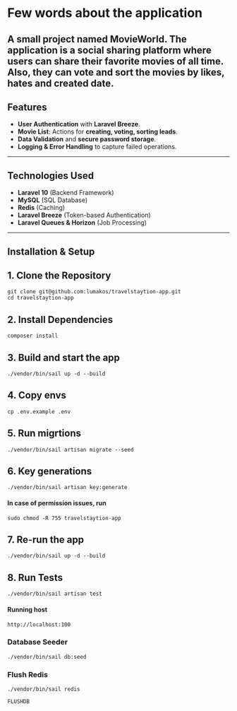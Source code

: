 # Few words about the application

A small project named MovieWorld. The application is a social sharing platform where users can share their 
favorite movies of all time. Also, they can vote and sort the movies by likes, hates and created date.
---

## Features

- **User Authentication** with **Laravel Breeze**.
- **Movie List**: Actions for **creating, voting, sorting leads**.
- **Data Validation** and **secure password storage**.
- **Logging & Error Handling** to capture failed operations.

---

## Technologies Used

- **Laravel 10** (Backend Framework)
- **MySQL** (SQL Database)
- **Redis** (Caching)
- **Laravel Breeze** (Token-based Authentication)
- **Laravel Queues & Horizon** (Job Processing)

---

## Installation & Setup

## 1. Clone the Repository
```
git clone git@github.com:lumakos/travelstaytion-app.git
cd travelstaytion-app
```

## 2. Install Dependencies
```
composer install
```

## 3. Build and start the app
```
./vendor/bin/sail up -d --build
```

## 4. Copy envs
```
cp .env.example .env
```

## 5. Run migrtions
```
./vendor/bin/sail artisan migrate --seed
```

## 6. Key generations
```
./vendor/bin/sail artisan key:generate
```
#### In case of permission issues, run
```
sudo chmod -R 755 travelstaytion-app
```

## 7. Re-run the app
```
./vendor/bin/sail up -d --build
```

## 8. Run Tests
```
./vendor/bin/sail artisan test
```

#### Running host
```
http://localhost:100
```

### Database Seeder
```
./vendor/bin/sail db:seed
```

### Flush Redis
```
./vendor/bin/sail redis

FLUSHDB
```
